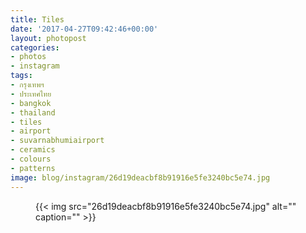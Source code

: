 ```yaml
---
title: Tiles
date: '2017-04-27T09:42:46+00:00'
layout: photopost
categories:
- photos
- instagram
tags:
- กรุงเทพฯ
- ประเทศไทย
- bangkok
- thailand
- tiles
- airport
- suvarnabhumiairport
- ceramics
- colours
- patterns
image: blog/instagram/26d19deacbf8b91916e5fe3240bc5e74.jpg
---
```


<figure class="photo photo--square">
  {{< img src="26d19deacbf8b91916e5fe3240bc5e74.jpg" alt="" caption="" >}}

</figure>




